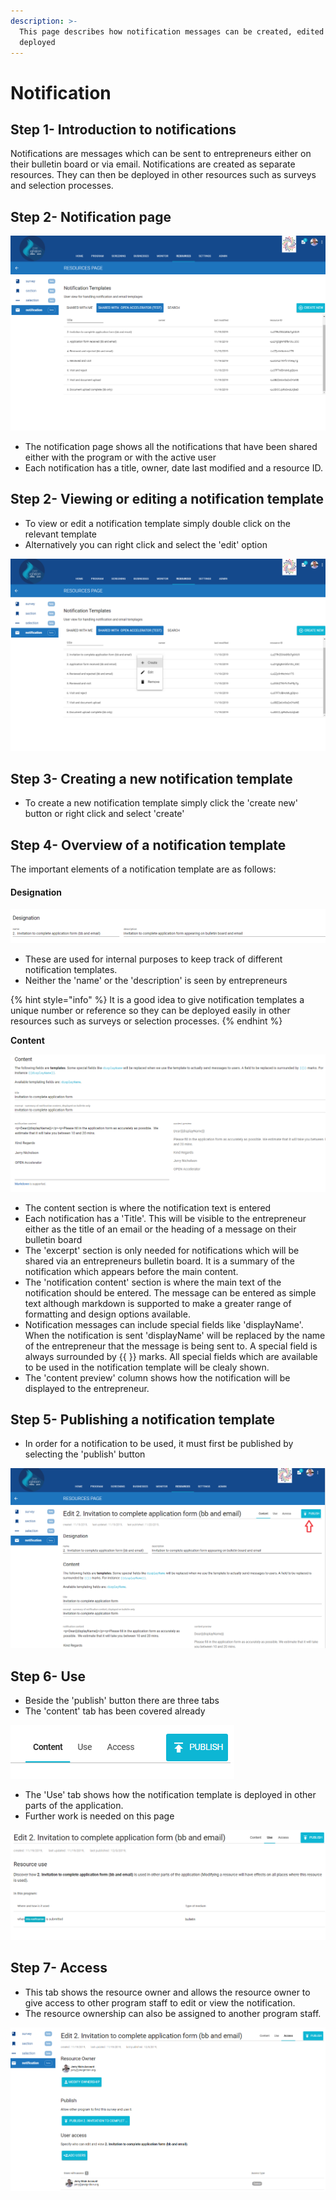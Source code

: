 ```yaml
---
description: >-
  This page describes how notification messages can be created, edited and
  deployed
---
```


# Notification

## Step 1- Introduction to notifications

Notifications are messages which can be sent to entrepreneurs either on their bulletin board or via email.  Notifications are created as separate resources.  They can then be deployed in other resources such as surveys and selection processes.

## Step 2-  Notification page  

![](../../../.gitbook/assets/image%20%2814%29.png)

* The notification page shows all the notifications that have been shared either with the program or with the active user
* Each notification has a title, owner, date last modified and a resource ID.

## Step 2- Viewing or editing a notification template

* To view or edit a notification template simply double click on the relevant template
* Alternatively you can right click and select the 'edit' option

![](../../../.gitbook/assets/image%20%28127%29.png)

## Step 3- Creating a new notification template

* To create a new notification template simply click the 'create new' button or right click and select 'create'

## Step 4- Overview of a notification template

The important elements of a notification template are as follows:

#### **Designation**

![](../../../.gitbook/assets/image%20%2889%29.png)

* These are used for internal purposes to keep track of different notification templates.  
* Neither the 'name' or the 'description' is seen by entrepreneurs

{% hint style="info" %}
It is a good idea to give notification templates a unique number or reference so they can be deployed easily in other resources such as surveys or selection processes.
{% endhint %}

**Content**

![](../../../.gitbook/assets/image%20%2847%29.png)

* The content section is where the notification text is entered
* Each notification has a 'Title'.  This will be visible to the entrepreneur either as the title of an email or the heading of a message on their bulletin board
* The 'excerpt' section is only needed for notifications which will be shared via an entrepreneurs bulletin board.  It is a summary of the notification which appears before the main content.
* The 'notification content' section is where the main text of the notification should be entered.   The message can be entered as simple text although markdown is supported to make a greater range of formatting and design options available.
* Notification messages can include special fields like 'displayName'.  When the notification is sent 'displayName' will be replaced by the name of the entrepreneur that the message is being sent to.  A special field is always surrounded by {{ }} marks.  All special fields which are available to be used in the notification template will be clealy shown.
* The 'content preview' column shows how the notification will be displayed to the entrepreneur. 

## Step 5- Publishing a notification template

* In order for a notification to be used, it must first be published by selecting the 'publish' button

![](../../../.gitbook/assets/image%20%2823%29.png)

## Step 6- Use 

* Beside the 'publish' button there are three tabs
* The 'content' tab has been covered already

![](../../../.gitbook/assets/image%20%28107%29.png)

* The 'Use' tab shows how the notification template is deployed in other parts of the application.  
* Further work is needed on this page

![](../../../.gitbook/assets/image%20%28165%29.png)

## Step 7- Access

* This tab shows the resource owner and allows the resource owner to give access to other program staff to edit or view the notification.
* The resource ownership can also be assigned to another program staff.

![](../../../.gitbook/assets/image%20%2870%29.png)

